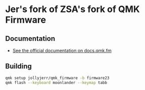 # Jer's fork of ZSA's fork of QMK Firmware

## Documentation

* [See the official documentation on docs.qmk.fm](https://docs.qmk.fm)

## Building

```sh
qmk setup jollyjerr/qmk_firmware -b firmware23
qmk flash --keyboard moonlander --keymap tabb
```
